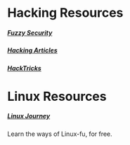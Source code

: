 # Hacking Resources

##### [Fuzzy Security](https://fuzzysecurity.com/)

##### [Hacking Articles](https://www.hackingarticles.in/)

##### [HackTricks](https://book.hacktricks.xyz/)

# Linux Resources
##### [Linux Journey](https://linuxjourney.com/)
Learn the ways of Linux-fu, for free.
